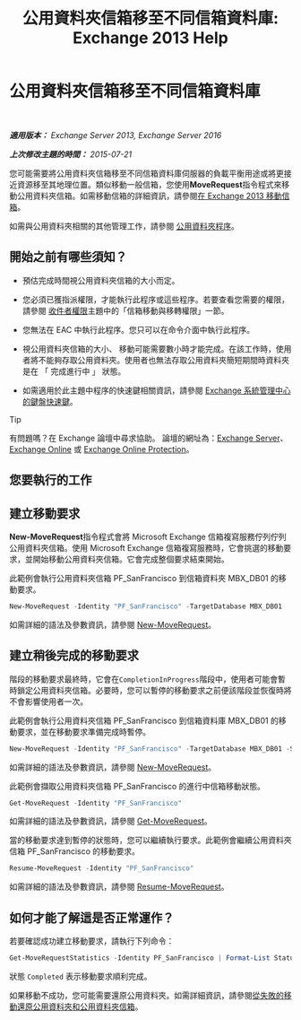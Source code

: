 ﻿---
title: '公用資料夾信箱移至不同信箱資料庫: Exchange 2013 Help'
TOCTitle: 公用資料夾信箱移至不同信箱資料庫
ms:assetid: 67601d45-4824-4ae6-9a7e-b645ec3af4d3
ms:mtpsurl: https://technet.microsoft.com/zh-tw/library/JJ906434(v=EXCHG.150)
ms:contentKeyID: 51409206
ms.date: 05/21/2018
mtps_version: v=EXCHG.150
ms.translationtype: MT
---

# 公用資料夾信箱移至不同信箱資料庫

 

_**適用版本：** Exchange Server 2013, Exchange Server 2016_

_**上次修改主題的時間：** 2015-07-21_

您可能需要將公用資料夾信箱移至不同信箱資料庫伺服器的負載平衡用途或將更接近資源移至其地理位置。類似移動一般信箱，您使用**MoveRequest**指令程式來移動公用資料夾信箱。如需移動信箱的詳細資訊，請參閱[在 Exchange 2013 移動信箱](mailbox-moves-in-exchange-2013-exchange-2013-help.md)。

如需與公用資料夾相關的其他管理工作，請參閱 [公用資料夾程序](public-folder-procedures-exchange-2013-help.md)。

## 開始之前有哪些須知？

  - 預估完成時間視公用資料夾信箱的大小而定。

  - 您必須已獲指派權限，才能執行此程序或這些程序。若要查看您需要的權限，請參閱 [收件者權限](recipients-permissions-exchange-2013-help.md)主題中的「信箱移動與移轉權限」一節。

  - 您無法在 EAC 中執行此程序。您只可以在命令介面中執行此程序。

  - 視公用資料夾信箱的大小、 移動可能需要數小時才能完成。在該工作時，使用者將不能夠存取公用資料夾。使用者也無法存取公用資料夾簡短期間時資料夾是在 「 完成進行中 」 狀態。

  - 如需適用於此主題中程序的快速鍵相關資訊，請參閱 [Exchange 系統管理中心的鍵盤快速鍵](keyboard-shortcuts-in-the-exchange-admin-center-exchange-online-protection-help.md)。


> [!TIP]  
> 有問題嗎？在 Exchange 論壇中尋求協助。 論壇的網址為：<a href="https://go.microsoft.com/fwlink/p/?linkid=60612">Exchange Server</a>、 <a href="https://go.microsoft.com/fwlink/p/?linkid=267542">Exchange Online</a> 或 <a href="https://go.microsoft.com/fwlink/p/?linkid=285351">Exchange Online Protection</a>。




## 您要執行的工作

## 建立移動要求

**New-MoveRequest**指令程式會將 Microsoft Exchange 信箱複寫服務佇列佇列公用資料夾信箱。使用 Microsoft Exchange 信箱複寫服務時，它會挑選的移動要求，並開始移動公用資料夾信箱。它會完成整個要求結束開始。

此範例會執行公用資料夾信箱 PF\_SanFrancisco 到信箱資料夾 MBX\_DB01 的移動要求。

```powershell
New-MoveRequest -Identity "PF_SanFrancisco" -TargetDatabase MBX_DB01
```

如需詳細的語法及參數資訊，請參閱 [New-MoveRequest](https://technet.microsoft.com/zh-tw/library/dd351123\(v=exchg.150\))。

## 建立稍後完成的移動要求

階段的移動要求最終時，它會在`CompletionInProgress`階段中，使用者可能會暫時鎖定公用資料夾信箱。必要時，您可以暫停的移動要求之前便該階段並恢復時將不會影響使用者一次。

此範例會執行公用資料夾信箱 PF\_SanFrancisco 到信箱資料庫 MBX\_DB01 的移動要求，並在移動要求準備完成時暫停。

```powershell
New-MoveRequest -Identity "PF_SanFrancisco" -TargetDatabase MBX_DB01 -SuspendWhenReadyToComplete
```

如需詳細的語法及參數資訊，請參閱 [New-MoveRequest](https://technet.microsoft.com/zh-tw/library/dd351123\(v=exchg.150\))。

此範例會擷取公用資料夾信箱 PF\_SanFrancisco 的進行中信箱移動狀態。

```powershell
Get-MoveRequest -Identity "PF_SanFrancisco"
```

如需詳細的語法及參數資訊，請參閱 [Get-MoveRequest](https://technet.microsoft.com/zh-tw/library/dd335227\(v=exchg.150\))。

當的移動要求達到暫停的狀態時，您可以繼續執行要求。此範例會繼續公用資料夾信箱 PF\_SanFrancisco 的移動要求。

```powershell
Resume-MoveRequest -Identity "PF_SanFrancisco"
```

如需詳細的語法及參數資訊，請參閱 [Resume-MoveRequest](https://technet.microsoft.com/zh-tw/library/ee332320\(v=exchg.150\))。

## 如何才能了解這是否正常運作？

若要確認成功建立移動要求，請執行下列命令：

```powershell
Get-MoveRequestStatistics -Identity PF_SanFrancisco | Format-List Status
```

狀態 `Completed` 表示移動要求順利完成。

如果移動不成功，您可能需要還原公用資料夾。如需詳細資訊，請參閱[從失敗的移動還原公用資料夾和公用資料夾信箱](restore-public-folders-and-public-folder-mailboxes-from-failed-moves-exchange-2013-help.md)。

